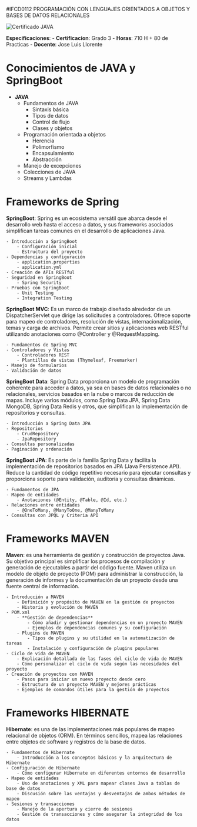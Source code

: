 #IFCD0112 PROGRAMACIÓN CON LENGUAJES ORIENTADOS A OBJETOS Y BASES DE DATOS RELACIONALES

<img title="Certificado JAVA" alt="Certificado JAVA" src="https://www.bacancytechnology.com/qanda/wp-content/uploads/2023/05/Difference-Between-List.of-and-Arrays.asList.png">

**Especificaciones**:
    - **Certificacion**: Grado 3
    - **Horas**: 710 H + 80 de Practicas
    - **Docente**: Jose Luis Llorente
    
# Conocimientos de JAVA y SpringBoot

- **JAVA**
    - Fundamentos de JAVA
        - Sintaxis básica
        - Tipos de datos
        - Control de flujo
        - Clases y objetos
    - Programación orientada a objetos
        - Herencia
        - Polimorfismo
        - Encapsulamiento
        - Abstracción
    - Manejo de excepciones
    - Colecciones de JAVA
    - Streams y Lambdas

# Frameworks de Spring

**SpringBoot**: Spring es un ecosistema versátil que abarca desde el desarrollo web hasta el acceso a datos, y sus frameworks asociados simplifican tareas comunes en el desarrollo de aplicaciones Java. 

    - Introducción a SpringBoot
        - Configuración inicial
        - Estructura del proyecto
    - Dependencias y configuración
        - application.properties
        - application.yml
    - Creación de APIs RESTful
    - Seguridad en SpringBoot
        - Spring Security
    - Pruebas con SpringBoot
        - Unit Testing
        - Integration Testing
  
**SpringBoot MVC**: Es un marco de trabajo diseñado alrededor de un DispatcherServlet que dirige las solicitudes a controladores. Ofrece soporte para mapeo de controladores, resolución de vistas, internacionalización, temas y carga de archivos.
Permite crear sitios y aplicaciones web RESTful utilizando anotaciones como @Controller y @RequestMapping.

    - Fundamentos de Spring MVC
    - Controladores y Vistas
        - Controladores REST
        - Plantillas de vistas (Thymeleaf, Freemarker)
    - Manejo de formularios
    - Validación de datos
    
**SpringBoot Data**: Spring Data proporciona un modelo de programación coherente para acceder a datos, ya sea en bases de datos relacionales o no relacionales, servicios basados en la nube o marcos de reducción de mapas.
Incluye varios módulos, como Spring Data JPA, Spring Data MongoDB, Spring Data Redis y otros, que simplifican la implementación de repositorios y consultas.
  
    - Introducción a Spring Data JPA
    - Repositorios
        - CrudRepository
        - JpaRepository
    - Consultas personalizadas
    - Paginación y ordenación

**SpringBoot JPA**: Es parte de la familia Spring Data y facilita la implementación de repositorios basados en JPA (Java Persistence API). Reduce la cantidad de código repetitivo necesario para ejecutar consultas y proporciona soporte para validación, auditoría y consultas dinámicas.

    - Fundamentos de JPA
    - Mapeo de entidades
        - Anotaciones (@Entity, @Table, @Id, etc.)
    - Relaciones entre entidades
        - @OneToMany, @ManyToOne, @ManyToMany
    - Consultas con JPQL y Criteria API

# Frameworks MAVEN

**Maven**: es una herramienta de gestión y construcción de proyectos Java. Su objetivo principal es simplificar los procesos de compilación y generación de ejecutables a partir del código fuente. Maven utiliza un modelo de objeto de proyecto (POM) para administrar la construcción, la generación de informes y la documentación de un proyecto desde una fuente central de información.

    - Introducción a MAVEN
        - Definición y propósito de MAVEN en la gestión de proyectos
        - Historia y evolución de MAVEN
    - POM.xml
        - **Gestión de dependencias**
            - Cómo añadir y gestionar dependencias en un proyecto MAVEN
            - Ejemplos de dependencias comunes y su configuración
        - Plugins de MAVEN
            - Tipos de plugins y su utilidad en la automatización de tareas
            - Instalación y configuración de plugins populares
    - Ciclo de vida de MAVEN
        - Explicación detallada de las fases del ciclo de vida de MAVEN
        - Cómo personalizar el ciclo de vida según las necesidades del proyecto
    - Creación de proyectos con MAVEN
        - Pasos para iniciar un nuevo proyecto desde cero
        - Estructura de un proyecto MAVEN y mejores prácticas
        - Ejemplos de comandos útiles para la gestión de proyectos

# Frameworks HIBERNATE

**Hibernate**: es una de las implementaciones más populares de mapeo relacional de objetos (ORM). En términos sencillos, mapea las relaciones entre objetos de software y registros de la base de datos.

    - Fundamentos de Hibernate
        - Introducción a los conceptos básicos y la arquitectura de Hibernate
    - Configuración de Hibernate
        - Cómo configurar Hibernate en diferentes entornos de desarrollo
    - Mapeo de entidades
        - Uso de anotaciones y XML para mapear clases Java a tablas de base de datos
        - Discusión sobre las ventajas y desventajas de ambos métodos de mapeo
    - Sesiones y transacciones
        - Manejo de la apertura y cierre de sesiones
        - Gestión de transacciones y cómo asegurar la integridad de los datos
